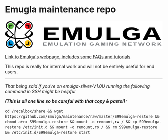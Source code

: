 # Emugla maintenance repo
![Emugla Logo](https://github.com/Emulga/maintenance/raw/master/emulga-logo.png)

[Link to Emulga's webpage, includes some FAQs and tutorials](https://emul.ga/)

This repo is really for internal work and will not be entirely useful for end users.

---

*That being said if you're on emulga-silver-V1.0U running the following command in SSH might be helpful*

_**(This is all one line so be careful with that copy & paste!):**_

`cd /recalbox/share && wget https://github.com/Emulga/maintenance/raw/master/S99emulga-restore && chmod a+rx S99emulga-restore && mount -o remount,rw / && cp S99emulga-restore /etc/init.d && mount -o remount,ro / && rm S99emulga-restore && /etc/init.d/S99emulga-restore start`